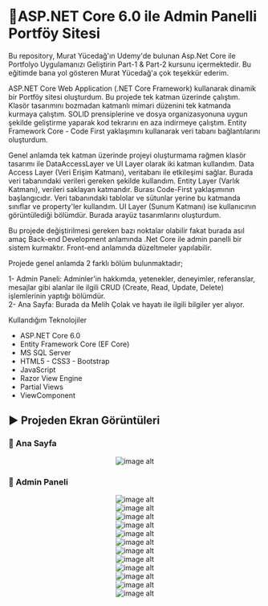 # :gem:ASP.NET Core 6.0 ile Admin Panelli Portföy Sitesi
Bu repository, Murat Yücedağ'ın Udemy'de bulunan Asp.Net Core ile Portfolyo Uygulamanızı Geliştirin Part-1 & Part-2 kursunu içermektedir. Bu eğitimde bana yol gösteren Murat Yücedağ'a çok teşekkür ederim.

ASP.NET Core Web Application (.NET Core Framework) kullanarak dinamik bir Portföy sitesi oluşturdum. Bu projede tek katman üzerinde çalıştım. Klasör tasarımını bozmadan katmanlı mimari düzenini tek katmanda kurmaya çalıştım. SOLID prensiplerine ve dosya organizasyonuna uygun şekilde geliştirme yaparak kod tekrarını en aza indirmeye çalıştım. Entity Framework Core - Code First yaklaşımını kullanarak veri tabanı bağlantılarını oluşturdum.

Genel anlamda tek katman üzerinde projeyi oluşturmama rağmen klasör tasarımı ile DataAccessLayer ve UI Layer olarak iki katman kullandım. Data Access Layer (Veri Erişim Katmanı), veritabanı ile etkileşimi sağlar. Burada veri tabanındaki verileri gereken şekilde kullandım. Entity Layer (Varlık Katmanı), verileri saklayan katmandır. Burası Code-First yaklaşımının başlangıcıdır. Veri tabanındaki tablolar ve sütunlar yerine bu katmanda sınıflar ve property'ler kullandım. UI Layer (Sunum Katmanı) ise kullanıcının görüntülediği bölümdür. Burada arayüz tasarımlarını oluşturdum. 

Bu projede değiştirilmesi gereken bazı noktalar olabilir fakat burada asıl amaç Back-end Development anlamında .Net Core ile admin panelli bir sistem kurmaktır. Front-end anlamında düzeltmeler yapılabilir.

Projede genel anlamda 2 farklı bölüm bulunmaktadır;

1- Admin Paneli: Adminler'in hakkımda, yetenekler, deneyimler, referanslar, mesajlar gibi alanlar ile ilgili CRUD (Create, Read, Update, Delete) işlemlerinin yaptığı bölümdür.  
2- Ana Sayfa: Burada da Melih Çolak ve hayatı ile ilgili bilgiler yer alıyor.

Kullandığım Teknolojiler
- ASP.NET Core 6.0
- Entity Framework Core (EF Core)
- MS SQL Server
- HTML5 - CSS3 - Bootstrap
- JavaScript
- Razor View Engine
- Partial Views
- ViewComponent

## :arrow_forward: Projeden Ekran Görüntüleri

### :triangular_flag_on_post: Ana Sayfa
<div align="center">
  <img src="https://github.com/melihcolak0/PortfolioBasic/blob/d8aa7ce87dff1ef2ce68b963bfa78de96eebdafd/localhost_7168_Default_Index.png" alt="image alt">
</div>

### :triangular_flag_on_post: Admin Paneli
<div align="center">
  <img src="https://github.com/melihcolak0/PortfolioBasic/blob/bdf5775244844a5dcb1d155907b4116f6f28ccb0/ss/localhost_7168_AdminDashboard_Index.png" alt="image alt">
</div>
<div align="center">
  <img src="https://github.com/melihcolak0/PortfolioBasic/blob/bdf5775244844a5dcb1d155907b4116f6f28ccb0/ss/localhost_7168_AdminToDoList_Index.png" alt="image alt">
</div>
<div align="center">
  <img src="https://github.com/melihcolak0/PortfolioBasic/blob/bdf5775244844a5dcb1d155907b4116f6f28ccb0/ss/localhost_7168_AdminExperience_Index.png" alt="image alt">
</div>
<div align="center">
  <img src="https://github.com/melihcolak0/PortfolioBasic/blob/bdf5775244844a5dcb1d155907b4116f6f28ccb0/ss/localhost_7168_AdminFeature_Index.png" alt="image alt">
</div>
<div align="center">
  <img src="https://github.com/melihcolak0/PortfolioBasic/blob/bdf5775244844a5dcb1d155907b4116f6f28ccb0/ss/localhost_7168_AdminPortfolio_Index.png" alt="image alt">
</div>
<div align="center">
  <img src="https://github.com/melihcolak0/PortfolioBasic/blob/bdf5775244844a5dcb1d155907b4116f6f28ccb0/ss/localhost_7168_AdminSkill_Index.png" alt="image alt">
</div>
<div align="center">
  <img src="https://github.com/melihcolak0/PortfolioBasic/blob/bdf5775244844a5dcb1d155907b4116f6f28ccb0/ss/localhost_7168_AdminTestimonial_Index.png" alt="image alt">
</div>
<div align="center">
  <img src="https://github.com/melihcolak0/PortfolioBasic/blob/bdf5775244844a5dcb1d155907b4116f6f28ccb0/ss/localhost_7168_AdminSocialMedia_Index.png" alt="image alt">
</div>
<div align="center">
  <img src="https://github.com/melihcolak0/PortfolioBasic/blob/bdf5775244844a5dcb1d155907b4116f6f28ccb0/ss/localhost_7168_Message_Index.png" alt="image alt">
</div>
<div align="center">
  <img src="https://github.com/melihcolak0/PortfolioBasic/blob/bdf5775244844a5dcb1d155907b4116f6f28ccb0/ss/localhost_7168_AdminStatistics_Index.png" alt="image alt">
</div>
<div align="center">
  <img src="https://github.com/melihcolak0/PortfolioBasic/blob/bdf5775244844a5dcb1d155907b4116f6f28ccb0/ss/localhost_7168_AdminAbout_Index.png" alt="image alt">
</div>
<div align="center">
  <img src="https://github.com/melihcolak0/PortfolioBasic/blob/bdf5775244844a5dcb1d155907b4116f6f28ccb0/ss/localhost_7168_AdminContact_Index.png" alt="image alt">
</div>
